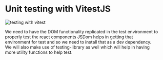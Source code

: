 # Unit testing with VitestJS
![testing with vitest](https://github.com/CallejaJ/testing-with-vitest/assets/115414519/4583f62d-b3b7-4f96-b1e5-e98d04d9b83c)

We need to have the DOM functionality replicated in the test environment to properly test the react components JSDom helps in getting that environment for test and so we need to install that as a dev dependency. We will also make use of testing-library as well which will help in having more utility functions to help test.
